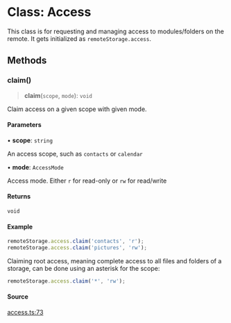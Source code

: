 # Class: Access

This class is for requesting and managing access to modules/folders on the
remote. It gets initialized as `remoteStorage.access`.

## Methods

### claim()

> **claim**(`scope`, `mode`): `void`

Claim access on a given scope with given mode.

#### Parameters

• **scope**: `string`

An access scope, such as `contacts` or `calendar`

• **mode**: `AccessMode`

Access mode. Either `r` for read-only or `rw` for read/write

#### Returns

`void`

#### Example

```javascript
remoteStorage.access.claim('contacts', 'r');
remoteStorage.access.claim('pictures', 'rw');
```

Claiming root access, meaning complete access to all files and folders of a storage, can be done using an asterisk for the scope:

```javascript
remoteStorage.access.claim('*', 'rw');
```

#### Source

[access.ts:73](https://github.com/remotestorage/remotestorage.js/blob/3de8d4bbce43ac52d4397495ab2bcfd7d34f7308/src/access.ts#L73)
